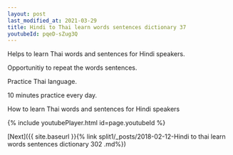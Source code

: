 ```yaml
---
layout: post
last_modified_at: 2021-03-29
title: Hindi to Thai learn words sentences dictionary 37 
youtubeId: pqeD-sZug3Q
---
```

 
 
Helps to learn Thai words and sentences for Hindi speakers.

Opportunitiy to repeat the words sentences. 

Practice Thai language. 
 
10 minutes practice every day. 
 
How to learn Thai words and sentences for Hindi speakers 
 
{% include youtubePlayer.html id=page.youtubeId %}
 
 
[Next]({{ site.baseurl }}{% link  split1/_posts/2018-02-12-Hindi to thai learn words sentences dictionary 302 .md%})
 
